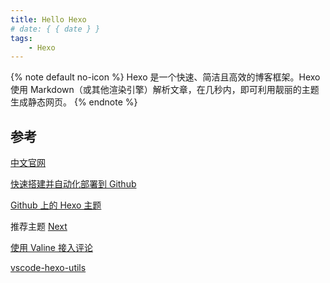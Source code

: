```yaml
---
title: Hello Hexo
# date: { { date } }
tags:
    - Hexo
---
```


{% note default no-icon %}
Hexo 是一个快速、简洁且高效的博客框架。Hexo 使用 Markdown（或其他渲染引擎）解析文章，在几秒内，即可利用靓丽的主题生成静态网页。
{% endnote %}

## 参考

[中文官网](https://hexo.io/zh-cn/)

[快速搭建并自动化部署到 Github](https://www.bilibili.com/video/BV1dt4y1Q7UE)

[Github 上的 Hexo 主题](https://github.com/search?o=desc&p=1&q=hexo-theme&s=stars&type=Repositories)

推荐主题 [Next](https://theme-next.js.org/)

[使用 Valine 接入评论](https://valine.js.org/)

[vscode-hexo-utils](https://github.com/cwxyz007/vscode-hexo-utils)
